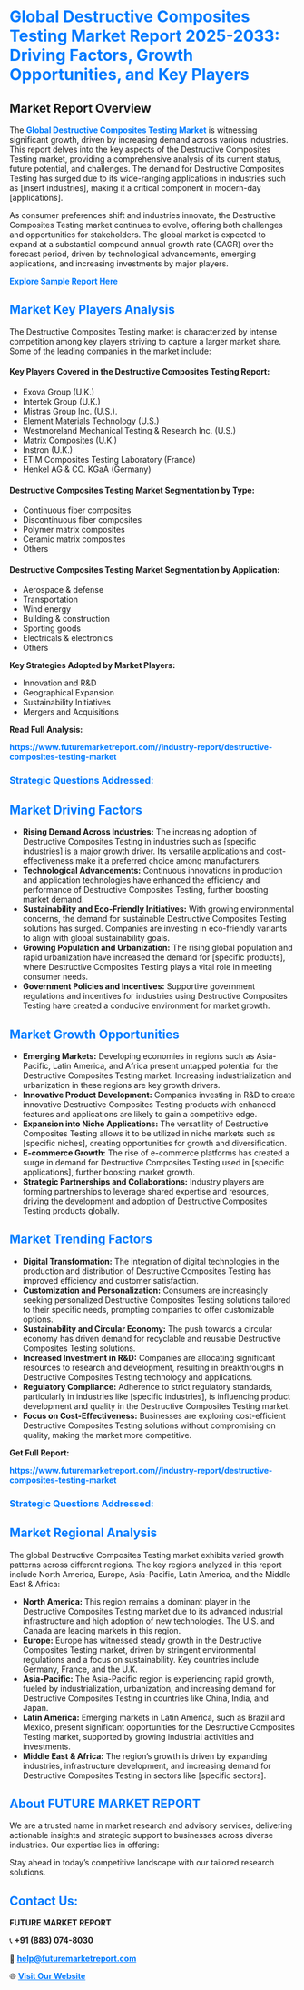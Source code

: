 <h1 style="color: #007BFF;">Global Destructive Composites Testing Market Report 2025-2033: Driving Factors, Growth Opportunities, and Key Players</h1>

<section id="overview">
<h2>Market Report Overview</h2>
<p>The <a href="https://www.futuremarketreport.com//industry-report/destructive-composites-testing-market" style="color: #007BFF; text-decoration: none;"><strong>Global Destructive Composites Testing Market</strong></a> is witnessing significant growth, driven by increasing demand across various industries. This report delves into the key aspects of the Destructive Composites Testing market, providing a comprehensive analysis of its current status, future potential, and challenges. The demand for Destructive Composites Testing has surged due to its wide-ranging applications in industries such as [insert industries], making it a critical component in modern-day [applications].</p>
<p>As consumer preferences shift and industries innovate, the Destructive Composites Testing market continues to evolve, offering both challenges and opportunities for stakeholders. The global market is expected to expand at a substantial compound annual growth rate (CAGR) over the forecast period, driven by technological advancements, emerging applications, and increasing investments by major players.</p>
</section>

<section id="overview">
<p><a href="https://www.futuremarketreport.com//request-sample/reportId=53800" style="color: #007BFF; text-decoration: none;"><strong>Explore Sample Report Here</strong></a></p>
</section>

<section id="key-players">
<h2 style="color: #007BFF;">Market Key Players Analysis</h2>
<p>The Destructive Composites Testing market is characterized by intense competition among key players striving to capture a larger market share. Some of the leading companies in the market include:</p>
<h4>Key Players Covered in the Destructive Composites Testing Report:</h4>
<ul><li>Exova Group (U.K.)</li><li>Intertek Group (U.K.)</li><li>Mistras Group Inc. (U.S.).</li><li>Element Materials Technology (U.S.)</li><li>Westmoreland Mechanical Testing &amp; Research Inc. (U.S.)</li><li>Matrix Composites (U.K.)</li><li>Instron (U.K.)</li><li>ETIM Composites Testing Laboratory (France)</li><li>Henkel AG &amp; CO. KGaA (Germany)</li></ul>
<h4>Destructive Composites Testing Market Segmentation by Type:</h4>
<ul><li>Continuous fiber composites</li><li>Discontinuous fiber composites</li><li>Polymer matrix composites</li><li>Ceramic matrix composites</li><li>Others</li></ul>

<h4>Destructive Composites Testing Market Segmentation by Application:</h4>
<ul><li>Aerospace &amp; defense</li><li>Transportation</li><li>Wind energy</li><li>Building &amp; construction</li><li>Sporting goods</li><li>Electricals &amp; electronics</li><li>Others</li></ul>
<p><strong>Key Strategies Adopted by Market Players:</strong></p>
<ul>
<li>Innovation and R&D</li>
<li>Geographical Expansion</li>
<li>Sustainability Initiatives</li>
<li>Mergers and Acquisitions</li>
</ul>
</section>

<section>
<p><strong>Read Full Analysis: </strong></p><a href="https://www.futuremarketreport.com//industry-report/destructive-composites-testing-market" style="color: #007BFF; text-decoration: none;"><strong>https://www.futuremarketreport.com//industry-report/destructive-composites-testing-market</strong></a>
<h3 style="color: #007BFF;">Strategic Questions Addressed:</h3>
</section>

<section id="driving-factors">
<h2 style="color: #007BFF;">Market Driving Factors</h2>
<ul>
<li><strong>Rising Demand Across Industries:</strong> The increasing adoption of Destructive Composites Testing in industries such as [specific industries] is a major growth driver. Its versatile applications and cost-effectiveness make it a preferred choice among manufacturers.</li>
<li><strong>Technological Advancements:</strong> Continuous innovations in production and application technologies have enhanced the efficiency and performance of Destructive Composites Testing, further boosting market demand.</li>
<li><strong>Sustainability and Eco-Friendly Initiatives:</strong> With growing environmental concerns, the demand for sustainable Destructive Composites Testing solutions has surged. Companies are investing in eco-friendly variants to align with global sustainability goals.</li>
<li><strong>Growing Population and Urbanization:</strong> The rising global population and rapid urbanization have increased the demand for [specific products], where Destructive Composites Testing plays a vital role in meeting consumer needs.</li>
<li><strong>Government Policies and Incentives:</strong> Supportive government regulations and incentives for industries using Destructive Composites Testing have created a conducive environment for market growth.</li>
</ul>
</section>

<section id="growth-opportunities">
<h2 style="color: #007BFF;">Market Growth Opportunities</h2>
<ul>
<li><strong>Emerging Markets:</strong> Developing economies in regions such as Asia-Pacific, Latin America, and Africa present untapped potential for the Destructive Composites Testing market. Increasing industrialization and urbanization in these regions are key growth drivers.</li>
<li><strong>Innovative Product Development:</strong> Companies investing in R&D to create innovative Destructive Composites Testing products with enhanced features and applications are likely to gain a competitive edge.</li>
<li><strong>Expansion into Niche Applications:</strong> The versatility of Destructive Composites Testing allows it to be utilized in niche markets such as [specific niches], creating opportunities for growth and diversification.</li>
<li><strong>E-commerce Growth:</strong> The rise of e-commerce platforms has created a surge in demand for Destructive Composites Testing used in [specific applications], further boosting market growth.</li>
<li><strong>Strategic Partnerships and Collaborations:</strong> Industry players are forming partnerships to leverage shared expertise and resources, driving the development and adoption of Destructive Composites Testing products globally.</li>
</ul>
</section>

<section id="trending-factors">
<h2 style="color: #007BFF;">Market Trending Factors</h2>
<ul>
<li><strong>Digital Transformation:</strong> The integration of digital technologies in the production and distribution of Destructive Composites Testing has improved efficiency and customer satisfaction.</li>
<li><strong>Customization and Personalization:</strong> Consumers are increasingly seeking personalized Destructive Composites Testing solutions tailored to their specific needs, prompting companies to offer customizable options.</li>
<li><strong>Sustainability and Circular Economy:</strong> The push towards a circular economy has driven demand for recyclable and reusable Destructive Composites Testing solutions.</li>
<li><strong>Increased Investment in R&D:</strong> Companies are allocating significant resources to research and development, resulting in breakthroughs in Destructive Composites Testing technology and applications.</li>
<li><strong>Regulatory Compliance:</strong> Adherence to strict regulatory standards, particularly in industries like [specific industries], is influencing product development and quality in the Destructive Composites Testing market.</li>
<li><strong>Focus on Cost-Effectiveness:</strong> Businesses are exploring cost-efficient Destructive Composites Testing solutions without compromising on quality, making the market more competitive.</li>
</ul>
</section>

<section>
<p><strong>Get Full Report: </strong></p><a href="https://www.futuremarketreport.com//industry-report/destructive-composites-testing-market" style="color: #007BFF; text-decoration: none;"><strong>https://www.futuremarketreport.com//industry-report/destructive-composites-testing-market</strong></a>
<h3 style="color: #007BFF;">Strategic Questions Addressed:</h3>
</section>


<section id="regional-analysis">
<h2 style="color: #007BFF;">Market Regional Analysis</h2>
<p>The global Destructive Composites Testing market exhibits varied growth patterns across different regions. The key regions analyzed in this report include North America, Europe, Asia-Pacific, Latin America, and the Middle East & Africa:</p>
<ul>
<li><strong>North America:</strong> This region remains a dominant player in the Destructive Composites Testing market due to its advanced industrial infrastructure and high adoption of new technologies. The U.S. and Canada are leading markets in this region.</li>
<li><strong>Europe:</strong> Europe has witnessed steady growth in the Destructive Composites Testing market, driven by stringent environmental regulations and a focus on sustainability. Key countries include Germany, France, and the U.K.</li>
<li><strong>Asia-Pacific:</strong> The Asia-Pacific region is experiencing rapid growth, fueled by industrialization, urbanization, and increasing demand for Destructive Composites Testing in countries like China, India, and Japan.</li>
<li><strong>Latin America:</strong> Emerging markets in Latin America, such as Brazil and Mexico, present significant opportunities for the Destructive Composites Testing market, supported by growing industrial activities and investments.</li>
<li><strong>Middle East & Africa:</strong> The region’s growth is driven by expanding industries, infrastructure development, and increasing demand for Destructive Composites Testing in sectors like [specific sectors].</li>
</ul>
</section>

<footer>
<h2 style="color: #007BFF;">About FUTURE MARKET REPORT</h2>
<p>We are a trusted name in market research and advisory services, delivering actionable insights and strategic support to businesses across diverse industries. Our expertise lies in offering:</p>

<p>Stay ahead in today’s competitive landscape with our tailored research solutions.</p>

<h2 style="color: #007BFF;">Contact Us:</h2>
<p><strong>FUTURE MARKET REPORT</strong></p>
<p>📞 <strong>+91 (883) 074-8030</strong></p>
<p>📧 <strong><a href="mailto:help@futuremarketreport.com" style="color: #007BFF;">help@futuremarketreport.com</a></strong></p>
<p>🌐 <strong><a href="https://www.futuremarketreport.com/" style="color: #007BFF;">Visit Our Website</a></strong></p>
</footer>